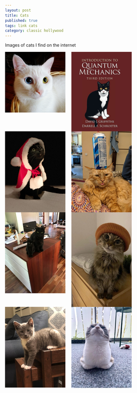 ```yaml
---
layout: post
title: Cats
published: true
tags: link cats
category: classic hollywood
---
```


Images of cats I find on the internet



<img src="assets/Cats/Van_Cat.bmp" width="200" style="float:left; margin-right:20px;">
<img src="assets/Cats/Quantum_Cat.jpg" width="200" style="float:left; margin-right:20px;">
<img src="assets/Cats/Santa_Cat.jpg" width="200" style="float:left; margin-right:20px;">
<img src="assets/Cats/Beer_Cat.jpg" width="200" style="float:left; margin-right:20px;">
<img src="assets/Cats/Dont_Mess_Cat.webp" width="200" style="float:left; margin-right:20px;">
<img src="assets/Cats/Beanie_Cat.jpg" width="200" style="float:left; margin-right:20px;">
<img src="assets/Cats/Smokey_Cat.jpg" width="200" style="float:left; margin-right:20px;">
<img src="assets/Cats/Seal_Cat.jpg" width="200" style="float:left; margin-right:20px;">